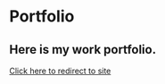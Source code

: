 # Portfolio
## Here is my work portfolio.
[Click here to redirect to site](https://ashish-portfolio-1.netlify.app/)
